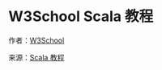 # W3School Scala 教程 #

作者：[W3School](http://www.w3cschool.cc)

来源：[Scala 教程](http://www.w3cschool.cc/scala/scala-tutorial.html)